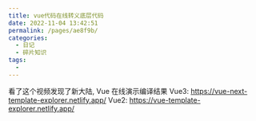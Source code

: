 ```yaml
---
title: vue代码在线转义底层代码
date: 2022-11-04 13:42:51
permalink: /pages/ae8f9b/
categories:
  - 日记
  - 碎片知识
tags:
  - 
---
```

看了这个视频发现了新大陆, Vue 在线演示编译结果
Vue3: https://vue-next-template-explorer.netlify.app/
Vue2: https://vue-template-explorer.netlify.app/